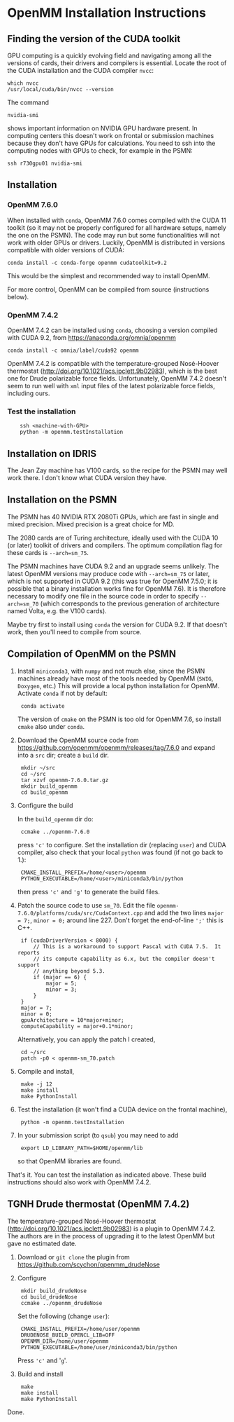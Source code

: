 # OpenMM Installation Instructions


## Finding the version of the CUDA toolkit

GPU computing is a quickly evolving field and navigating among all the versions of cards, their drivers and compilers is essential. Locate the root of the CUDA installation and the CUDA compiler `nvcc`:

    which nvcc
    /usr/local/cuda/bin/nvcc --version

The command

    nvidia-smi

shows important information on NVIDIA GPU hardware present. In computing centers this doesn't work on frontal or submission machines because they don't have GPUs for calculations. You need to ssh into the computing nodes with GPUs to check, for example in the PSMN:

    ssh r730gpu01 nvidia-smi


## Installation

### OpenMM 7.6.0

When installed with `conda`, OpenMM 7.6.0 comes compiled with the CUDA 11 toolkit  (so it may not be properly configured for all hardware setups, namely the one on the PSMN). The code may run but some functionalities will not work with older GPUs or drivers. Luckily, OpenMM is distributed in versions compatible with older versions of CUDA:

    conda install -c conda-forge openmm cudatoolkit=9.2

This would be the simplest and recommended way to install OpenMM.

For more control, OpenMM can be compiled from source (instructions below).

### OpenMM 7.4.2

OpenMM 7.4.2 can be installed using `conda`, choosing a version compiled with CUDA 9.2, from https://anaconda.org/omnia/openmm

    conda install -c omnia/label/cuda92 openmm

OpenMM 7.4.2 is compatible with the temperature-grouped Nosé-Hoover thermostat (http://doi.org/10.1021/acs.jpclett.9b02983), which is the best one for Drude polarizable force fields. Unfortunately, OpenMM 7.4.2 doesn't seem to run well with `xml` input files of the latest polarizable force fields, including ours.


### Test the installation

        ssh <machine-with-GPU>
        python -m openmm.testInstallation


## Installation on IDRIS

The Jean Zay machine has V100 cards, so the recipe for the PSMN may well work there. I don't know what CUDA version they have.


## Installation on the PSMN

The PSMN has 40 NVIDIA RTX 2080Ti GPUs, which are fast in single and mixed precision. Mixed precision is a great choice for MD.

The 2080 cards are of Turing architecture, ideally used with the CUDA 10 (or later) toolkit of drivers and compilers. The optimum compilation flag for these cards is `--arch=sm_75`.

The PSMN machines have CUDA 9.2 and an upgrade seems unlikely. The latest OpenMM versions may produce code with `--arch=sm_75` or later, which is not supported in CUDA 9.2 (this was true for OpenMM 7.5.0; it is possible that a binary installation works fine for OpenMM 7.6). It is therefore necessary to modify one file in the source code in order to specify `--arch=sm_70` (which corresponds to the previous generation of architecture named Volta, e.g. the V100 cards).

Maybe try first to install using `conda` the version for CUDA 9.2. If that doesn't work, then you'll need to compile from source.


## Compilation of OpenMM on the PSMN

1. Install `miniconda3`, with `numpy` and not much else, since the PSMN machines already have most of the tools needed by OpenMM (`SWIG`, `Doxygen`, etc.) This will provide a local python installation for OpenMM. Activate `conda` if not by default:

        conda activate

    The version of `cmake` on the PSMN is too old for OpenMM 7.6, so install `cmake` also under `conda`.

2. Download the OpenMM source code from https://github.com/openmm/openmm/releases/tag/7.6.0 and expand into a `src` dir; create a `build` dir.

        mkdir ~/src
        cd ~/src
        tar xzvf openmm-7.6.0.tar.gz
        mkdir build_openmm
        cd build_openmm

3. Configure the build

    In the `build_openmm` dir do:

        ccmake ../openmm-7.6.0

    press `'c'` to configure. Set the installation dir (replacing `user`) and CUDA compiler, also check that your local `python` was found (if not go back to 1.):

        CMAKE_INSTALL_PREFIX=/home/<user>/openmm
        PYTHON_EXECUTABLE=/home/<user>/miniconda3/bin/python

    then press `'c'` and `'g'` to generate the build files.

4. Patch the source code to use `sm_70`. Edit the file `openmm-7.6.0/platforms/cuda/src/CudaContext.cpp` and add the two lines `major = 7;`, `minor = 0;` around line 227. Don't forget the end-of-line `';'` this is C++.

        if (cudaDriverVersion < 8000) {
            // This is a workaround to support Pascal with CUDA 7.5.  It reports
            // its compute capability as 6.x, but the compiler doesn't support
            // anything beyond 5.3.
            if (major == 6) {
                major = 5;
                minor = 3;
            }
        }
        major = 7;
        minor = 0;
        gpuArchitecture = 10*major+minor;
        computeCapability = major+0.1*minor;

    Alternatively, you can apply the patch I created,

        cd ~/src
        patch -p0 < openmm-sm_70.patch

5. Compile and install,

        make -j 12
        make install
        make PythonInstall

6. Test the installation (it won't find a CUDA device on the frontal machine),

        python -m openmm.testInstallation

7. In your submission script (to `qsub`) you may need to add

        export LD_LIBRARY_PATH=$HOME/openmm/lib

    so that OpenMM libraries are found.

That's it. You can test the installation as indicated above. These build instructions should also work with OpenMM 7.4.2.


## TGNH Drude thermostat (OpenMM 7.4.2)

The temperature-grouped Nosé-Hoover thermostat (http://doi.org/10.1021/acs.jpclett.9b02983) is a plugin to OpenMM 7.4.2. The authors are in the process of upgrading it to the latest OpenMM but gave no estimated date.

1. Download or `git clone` the plugin from https://github.com/scychon/openmm_drudeNose

2. Configure

        mkdir build_drudeNose
        cd build_drudeNose
        ccmake ../openmm_drudeNose

    Set the following (change `user`):

        CMAKE_INSTALL_PREFIX=/home/user/openmm
        DRUDENOSE_BUILD_OPENCL_LIB=OFF
        OPENMM_DIR=/home/user/openmm
        PYTHON_EXECUTABLE=/home/user/miniconda3/bin/python

    Press `'c'` and '`g`'.

3. Build and install

        make
        make install
        make PythonInstall

Done.

